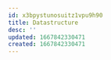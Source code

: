 ```yaml
---
id: x3bpystunosuitz1vpu9h90
title: Datastructure
desc: ''
updated: 1667842330471
created: 1667842330471
---
```


